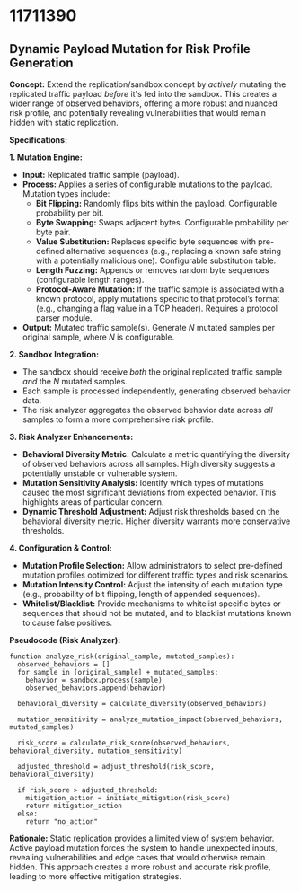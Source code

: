 # 11711390

## Dynamic Payload Mutation for Risk Profile Generation

**Concept:** Extend the replication/sandbox concept by *actively* mutating the replicated traffic payload *before* it's fed into the sandbox. This creates a wider range of observed behaviors, offering a more robust and nuanced risk profile, and potentially revealing vulnerabilities that would remain hidden with static replication.

**Specifications:**

**1. Mutation Engine:**

*   **Input:** Replicated traffic sample (payload).
*   **Process:** Applies a series of configurable mutations to the payload. Mutation types include:
    *   **Bit Flipping:** Randomly flips bits within the payload.  Configurable probability per bit.
    *   **Byte Swapping:** Swaps adjacent bytes. Configurable probability per byte pair.
    *   **Value Substitution:**  Replaces specific byte sequences with pre-defined alternative sequences (e.g., replacing a known safe string with a potentially malicious one). Configurable substitution table.
    *   **Length Fuzzing:** Appends or removes random byte sequences (configurable length ranges).
    *   **Protocol-Aware Mutation:**  If the traffic sample is associated with a known protocol, apply mutations specific to that protocol’s format (e.g., changing a flag value in a TCP header). Requires a protocol parser module.
*   **Output:** Mutated traffic sample(s).  Generate *N* mutated samples per original sample, where *N* is configurable.

**2. Sandbox Integration:**

*   The sandbox should receive *both* the original replicated traffic sample *and* the *N* mutated samples.
*   Each sample is processed independently, generating observed behavior data.
*   The risk analyzer aggregates the observed behavior data across *all* samples to form a more comprehensive risk profile.

**3. Risk Analyzer Enhancements:**

*   **Behavioral Diversity Metric:** Calculate a metric quantifying the diversity of observed behaviors across all samples.  High diversity suggests a potentially unstable or vulnerable system.
*   **Mutation Sensitivity Analysis:**  Identify which types of mutations caused the most significant deviations from expected behavior. This highlights areas of particular concern.
*   **Dynamic Threshold Adjustment:**  Adjust risk thresholds based on the behavioral diversity metric.  Higher diversity warrants more conservative thresholds.

**4.  Configuration & Control:**

*   **Mutation Profile Selection:**  Allow administrators to select pre-defined mutation profiles optimized for different traffic types and risk scenarios.
*   **Mutation Intensity Control:**  Adjust the intensity of each mutation type (e.g., probability of bit flipping, length of appended sequences).
*   **Whitelist/Blacklist:** Provide mechanisms to whitelist specific bytes or sequences that should not be mutated, and to blacklist mutations known to cause false positives.

**Pseudocode (Risk Analyzer):**

```
function analyze_risk(original_sample, mutated_samples):
  observed_behaviors = []
  for sample in [original_sample] + mutated_samples:
    behavior = sandbox.process(sample)
    observed_behaviors.append(behavior)

  behavioral_diversity = calculate_diversity(observed_behaviors)

  mutation_sensitivity = analyze_mutation_impact(observed_behaviors, mutated_samples)

  risk_score = calculate_risk_score(observed_behaviors, behavioral_diversity, mutation_sensitivity)

  adjusted_threshold = adjust_threshold(risk_score, behavioral_diversity)

  if risk_score > adjusted_threshold:
    mitigation_action = initiate_mitigation(risk_score)
    return mitigation_action
  else:
    return "no_action"
```

**Rationale:** Static replication provides a limited view of system behavior.  Active payload mutation forces the system to handle unexpected inputs, revealing vulnerabilities and edge cases that would otherwise remain hidden. This approach creates a more robust and accurate risk profile, leading to more effective mitigation strategies.